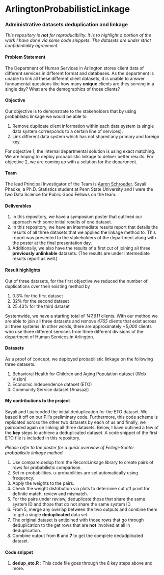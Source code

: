 # ArlingtonProbabilisticLinkage
### Administrative datasets deduplication and linkage

*This repository is **not** for reproducibility. It is to highlight a portion of the work I have done via some code snippets. The datasets are under strict confidentiality agreement.*

#### Problem Statement

The Department of Human Services in Arlington stores client data of different services in different format and databases. As the department is unable to link all these different client datasets, it is unable to answer fundamental questions like how many **unique** clients are they serving in a single day? What are the demographics of those clients?

#### Objective

Our objective is to demonstrate to the stakeholders that by using probablistic linkage we would be able to

1. Remove duplicate client information within each data system (a single data system corresponds to a certain line of services).
2. Link different data system which has not shared any primary and foreign key. 

For objective 1, the internal departmental solution is using exact matching. We are hoping to deploy probabilistic linkage to deliver better results. For objective 2, we are coming up with a solution for the department.

#### Team

The lead Principal Investigator of the Team is [Aaron Schroeder](https://www.bi.vt.edu/faculty/Aaron-Schroeder). Sayali Phadke, a Ph.D. Statistics student at Penn State University and I were the two Data Science for Public Good Fellows on the team.

#### Deliverables

1. In this repository, we have a symposium poster that outlined our approach with some initial results of one dataset.
2. In this repository, we have an intermediate results report that details the results of all three datasets that we applied the linkage method to. This report was presented to the stakeholders of the department along with the poster at the final presentation day.
3. Additionally, we also have the results of a first cut of joining all three **previously unlinkable** datasets. (The results are under intermediate results report as well.) 

#### Result highlights

Out of three datasets, for the first objective we reduced the number of duplications over their existing method by

1. 0.3% for the first dataset
2. 32% for the second dataset
3. 25.43% for the third dataset

Systemwide, we have a starting total of *147,611* clients. With our method we are able to join all three datasets and remove *4765* clients that exist across all three systems. In other words, there are approximately *~5,000* clients who use three different services from three different divisions of the department of Human Services in Arlington.

#### Datasets

As a proof of concept, we deployed probabilistic linkage on the following three datasets.

1. Behavioral Health for Children and Aging Population dataset (Web Vision)
2. Economic Independence dataset (ETO)
3. Community Service dataset (Anasazi)

#### My contributions to the project

Sayali and I paircoded the initial deduplication for the ETO dataset. We based it off on our P.I's preliminary code. Furthermore, this code scheme is replicated across the other two datasets by each of us and finally, we paircoded again on linking all three datasets. 
Below, I have outlined a few of the **key** steps to achieve a deduplicated dataset. A code snippet of the first ETO file is included in this repository.

*Please refer to the poster for a quick overview of Fellegi-Sunter probabilistic linkage method*

1. Use compare.dedup from the RecordLinkage library to create pairs of rows for probabilistic comparison.
2. Set m-probabilities. u-probabilities are set automatically using frequency.
3. Apply the weights to the pairs.
4. Check the weight distribution via plots to determine cut off point for definite match, review and mismatch.
5. For the pairs under review, deduplicate those that share the same system ID and those that do not share the same system ID.
6. From 5, merge any overlap between the two outputs and combine them to get a single **deduplicated** data set.
7. The original dataset is antijoined with those rows that go through deduplication to the get rows that are **not** involved at all in deduplication.
8. Combine output from **6** and **7** to get the complete dedudplicated dataset.

#### Code snippet
1. **dedup_eto.R** : This code file goes through the 8 key steps above and more.









